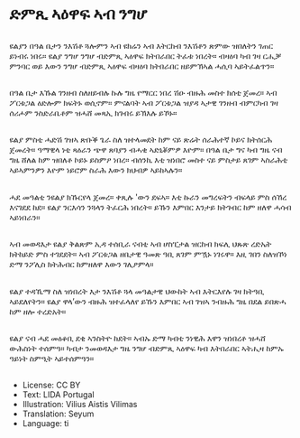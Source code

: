 # ድምጺ ኣዕዋፍ ኣብ ንግሆ

##
ዩልያን በዓል ቤታን ንእሽቶ ጓሎምን ኣብ ዩክሬን ኣብ እትርከብ ንእሽቶን ጽምው ዝበለትን ገጠር ይነብሩ ነበሩ። ዩልያ ንግሆ ንግሆ ብድምጺ ኣዕዋፍ ክትበራበር ትፈቱ ነበረት። ብዛዕባ ካብ ገዛ ርሒቓ ምንባር ወይ እውን ንግሆ ብድምጺ ኣዕዋፍ ብዛዕባ ክትበራበር ዘይምኽኣል ሓሲባ ኣይትፈልጥን።

##
በዓል ቤታ እኹል ገንዘብ ስለዘይብሉ ኩሉ ግዜ የማርር ነበረ ሽዑ ብዙሕ መስተ ክሰቲ ጀመረ። ኣብ ፖርቱጋል ዕድሎም ክፍትኑ ወሲኖም። ምናልባት ኣብ ፖርቱጋል ዝያዳ ኣታዊ ገንዘብ ብምርካብ ገዛ ሰሪሖም ንስድራቤቶም ዝሓሸ መጻኢ ክገብሩ ይኽእሉ ይኾኑ።

##
ዩልያ ምስቲ ሓድሽ ገዝኣ ጽቡቕ ጌራ ስለ ዝተላመደት ከም ናይ ጽሬት ሰራሕተኛ ኮይና ክትሰርሕ ጀመረት። ዓማዊላ ነቲ ጻዕራን ጭዋ ጸባያን ብሓቂ ኣድኒቖምዎ እዮም። በዓል ቤታ ግና ካብ ግዜ ናብ ግዜ ሸለል ከም ዝበለቶ ኮይኑ ይስምዖ ነበረ። ብሰንኪ እቲ ዝነበሮ መስተ ናይ ምስታይ ጸገም ኣስራሕቲ ኣይኣምንዎን እዮም ነይሮም ስራሕ እውን ክህብዎ ኣይከኣሉን።

##
ሓደ መዓልቲ ንዩልያ ክኹርየላ ጀመረ። ቀጺሉ 'ውን ደፍኣ። እቲ ኩራን መግረፍትን ብፍላይ ምስ ሰኸረ እናገደደ ከደ። ዩልያ ንርእሳን ንጓላን ትፈርሕ ነበረት። ይኹን እምበር እንታይ ክትገብር ከም ዘለዋ ሓሳብ ኣይነበራን።

##
ኣብ መወዳእታ ዩልያ ቅልጽም ኢዳ ተሰቢራ ናብቲ ኣብ ሆስፒታል ዝርከብ ክፍሊ ህጹጽ ረድኤት ክትከይድ ምስ ተገደደት። ኣብ ፖርቱጋል ዘቤታዊ ዓመጽ ዓቢ ጸገም ምዃኑ ነገሩዋ። እዚ ገበን ስለዝኾነ ድማ ንፖሊስ ክትሕብር ከምዘለዋ እውን ገሊፆምላ።

##
ዩልያ ተዳኺማ ስለ ዝነበረት እታ ንእሽቶ ጓላ መዓልታዊ ህውከት ኣብ እትርእየሉ ገዛ ክትዓቢ ኣይደለየትን። ዩልያ ዋላ’ውን ብዙሕ ዝተፈላለየ ይኹን እምበር ኣብ ገዝኣ ንብዙሕ ግዜ በደል ይበጽሓ ከም ዘሎ ተረድአት።

##
ዩልያ ናብ ሓደ መዕቆቢ ደቂ ኣንስትዮ ከደት። ኣብኡ ድማ ካብቲ ንነዊሕ እዋን ዝነበረቶ ዝሓሸ ውሕስነት ተሰምዓ። ካብታ ንመወዳእታ ግዜ ንግሆ ብድምጺ ኣዕዋፍ ካብ እትበራበር ኣትሒዛ ከምኡ ዓይነት ስምዒት ኣይተሰምዓን።

##
* License: CC BY
* Text: LIDA Portugal
* Illustration: Vilius Aistis Vilimas
* Translation: Seyum
* Language: ti
